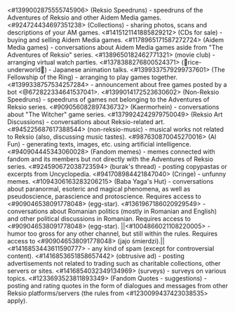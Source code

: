 <#1399002875555745906> (Reksio Speedruns) - speedruns of the Adventures of Reksio and other Aidem Media games.
<#924724434697351238> (Collections) - sharing photos, scans and descriptions of your AM games.
<#1415121141885829212> (CDs for sale) - buying and selling Aidem Media games.
<#1178965171587272724> (Aidem Media games) - conversations about Aidem Media games aside from "The Adventures of Reksio" series.
<#1389650182462771321> (movie club) - arranging virtual watch parties.
<#1378388276800524371> (🌾rice-underworld🍚) - Japanese animation talks.
<#1399337579299737601> (The Fellowship of the Ring) - arranging to play games together.
<#1399338757534257284> - announcement about free games posted by a bot <@672822334641537041>.
<#1399014172523630602> (Non-Reksio Speedruns) - speedruns of games not belonging to the Adventures of Reksio series.
<#909056082897436732> (Kaermorhein) - conversations about "The Witcher" game series.
<#1379924242979750049> (Reksio Art Discussions) - conversations about Reksio-related art.
<#945225687617388544> (non-reksio-music) - musical works not related to Reksio (also, discussing music tastes).
<#987630870045270016> (AI Fun) - generating texts, images, etc. using artificial intelligence.
<#940904445343060028> (Fandom memes) - memes connected with fandom and its members but not directly with the Adventures of Reksio series.
<#924590672038723594> (burak's thread) - posting copypastas or excerpts from Uncyclopedia.
<#941708984421847040> (Cringe) - unfunny memes.
<#1094306163283206215> (Baba Yaga's Hut) - conversations about paranormal, esoteric and magical phenomena, as well as pseudoscience, parascience and protoscience. Requires access to <#909046538091778048> (egg-star).
<#1361967186020929549> - conversations about Romanian politics (mostly in Romanian and English) and other political discussions in Romanian. Requires access to <#909046538091778048> (egg-star).
||<#1004866021108220005> - humor too gross for any other channel, but still within the rules. Requires access to <#909046538091778048> (jajo śmierdzi).||
<#1416853443611590777> - any kind of spam (except for controversial content).
<#1416853651858657442> (obtrusive ad) - posting advertisements not related to trading such as charitable collections, other servers or sites.
<#1416854032349134969> (surveys) - surveys on various topics.
<#1233693523811893349> (Fandom Quotes - suggestions) - posting and rating quotes in the form of dialogues and messages from other Reksio platforms/servers (the rules from <#1230099437423038535> apply).
